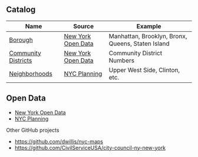 
## Catalog

| Name                                                   | Source                                                                                            | Example                                           |
| ------------------------------------------------------ | ------------------------------------------------------------------------------------------------- | ------------------------------------------------- |
| [Borough](NYC_Borough_Boundaries.geojson)              | [New York Open Data](https://data.cityofnewyork.us/City-Government/Borough-Boundaries/tqmj-j8zm)  | Manhattan, Brooklyn, Bronx, Queens, Staten Island |
| [Community Districts](NYC_Community_Districts.geojson) | [New York Open Data](https://data.cityofnewyork.us/City-Government/Community-Districts/yfnk-k7r4) | Community District Numbers                        |
| [Neighborhoods](NYC_Neighborhood.geojson)              | [NYC Planning ](https://www1.nyc.gov/site/planning/data-maps/open-data/dwn-nynta.page)            | Upper West Side, Clinton, etc.                    |


## Open Data

* [New York Open Data](https://www1.nyc.gov/site/planning/data-maps/open-data.page)
* [NYC Planning](https://data.cityofnewyork.us/City-Government/Borough-Boundaries/tqmj-j8zm)

Other GitHub projects

* https://github.com/dwillis/nyc-maps
* https://github.com/CivilServiceUSA/city-council-ny-new-york
